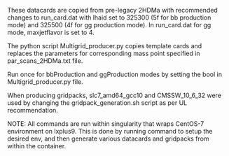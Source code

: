 These datacards are copied from pre-legacy 2HDMa with recommended changes to run_card.dat with lhaid set to 325300 (5f for bb production mode) and 325500 (4f for gg production mode). In run_card.dat for gg mode, maxjetflavor is set to 4.

The python script Multigrid_producer.py copies template cards and replaces the parameters for corresponding mass point specified in par_scans_2HDMa.txt file.

Run once for bbProduction and ggProduction modes by setting the bool in Multigrid_producer.py file.

When producing gridpacks, slc7_amd64_gcc10 and CMSSW_10_6_32 were used by changing the gridpack_generation.sh script as per UL recommendation.

NOTE: All commands are run within singularity that wraps CentOS-7 environment on lxplus9. This is done by running command to setup the desired env, and then generate various datacards and gridpacks from within the container.
